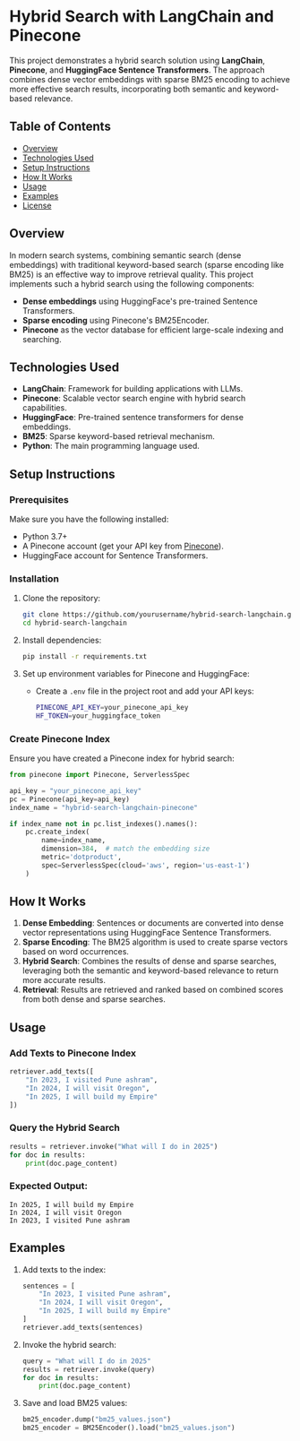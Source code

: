 # Hybrid Search with LangChain and Pinecone

This project demonstrates a hybrid search solution using **LangChain**, **Pinecone**, and **HuggingFace Sentence Transformers**. The approach combines dense vector embeddings with sparse BM25 encoding to achieve more effective search results, incorporating both semantic and keyword-based relevance.

## Table of Contents
- [Overview](#overview)
- [Technologies Used](#technologies-used)
- [Setup Instructions](#setup-instructions)
- [How It Works](#how-it-works)
- [Usage](#usage)
- [Examples](#examples)
- [License](#license)

## Overview
In modern search systems, combining semantic search (dense embeddings) with traditional keyword-based search (sparse encoding like BM25) is an effective way to improve retrieval quality. This project implements such a hybrid search using the following components:
- **Dense embeddings** using HuggingFace's pre-trained Sentence Transformers.
- **Sparse encoding** using Pinecone's BM25Encoder.
- **Pinecone** as the vector database for efficient large-scale indexing and searching.

## Technologies Used
- **LangChain**: Framework for building applications with LLMs.
- **Pinecone**: Scalable vector search engine with hybrid search capabilities.
- **HuggingFace**: Pre-trained sentence transformers for dense embeddings.
- **BM25**: Sparse keyword-based retrieval mechanism.
- **Python**: The main programming language used.

## Setup Instructions

### Prerequisites
Make sure you have the following installed:
- Python 3.7+
- A Pinecone account (get your API key from [Pinecone](https://www.pinecone.io/)).
- HuggingFace account for Sentence Transformers.

### Installation
1. Clone the repository:
    ```bash
    git clone https://github.com/yourusername/hybrid-search-langchain.git
    cd hybrid-search-langchain
    ```

2. Install dependencies:
    ```bash
    pip install -r requirements.txt
    ```

3. Set up environment variables for Pinecone and HuggingFace:
    - Create a `.env` file in the project root and add your API keys:
      ```bash
      PINECONE_API_KEY=your_pinecone_api_key
      HF_TOKEN=your_huggingface_token
      ```

### Create Pinecone Index
Ensure you have created a Pinecone index for hybrid search:
```python
from pinecone import Pinecone, ServerlessSpec

api_key = "your_pinecone_api_key"
pc = Pinecone(api_key=api_key)
index_name = "hybrid-search-langchain-pinecone"

if index_name not in pc.list_indexes().names():
    pc.create_index(
        name=index_name,
        dimension=384,  # match the embedding size
        metric='dotproduct',
        spec=ServerlessSpec(cloud='aws', region='us-east-1')
    )
```

## How It Works

1. **Dense Embedding**: Sentences or documents are converted into dense vector representations using HuggingFace Sentence Transformers.
2. **Sparse Encoding**: The BM25 algorithm is used to create sparse vectors based on word occurrences.
3. **Hybrid Search**: Combines the results of dense and sparse searches, leveraging both the semantic and keyword-based relevance to return more accurate results.
4. **Retrieval**: Results are retrieved and ranked based on combined scores from both dense and sparse searches.

## Usage

### Add Texts to Pinecone Index
```python
retriever.add_texts([
    "In 2023, I visited Pune ashram",
    "In 2024, I will visit Oregon",
    "In 2025, I will build my Empire"
])
```

### Query the Hybrid Search
```python
results = retriever.invoke("What will I do in 2025")
for doc in results:
    print(doc.page_content)
```

### Expected Output:
```
In 2025, I will build my Empire
In 2024, I will visit Oregon
In 2023, I visited Pune ashram
```

## Examples

1. Add texts to the index:
    ```python
    sentences = [
        "In 2023, I visited Pune ashram",
        "In 2024, I will visit Oregon",
        "In 2025, I will build my Empire"
    ]
    retriever.add_texts(sentences)
    ```

2. Invoke the hybrid search:
    ```python
    query = "What will I do in 2025"
    results = retriever.invoke(query)
    for doc in results:
        print(doc.page_content)
    ```

3. Save and load BM25 values:
    ```python
    bm25_encoder.dump("bm25_values.json")
    bm25_encoder = BM25Encoder().load("bm25_values.json")
    ```

